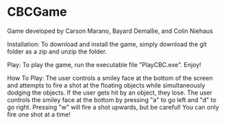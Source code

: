 # CBCGame
Game developed by Carson Marano, Bayard Demallie, and Colin Niehaus

Installation:
To download and install the game, simply download the git folder as a zip and unzip the folder.

Play:
To play the game, run the executable file "PlayCBC.exe". Enjoy!

How To Play:
The user controls a smiley face at the bottom of the screen and attempts to fire a shot at the floating objects while simultaneously dodging the objects. If the user gets hit by an object, they lose. The user controls the smiley face at the bottom by pressing "a" to go left and "d" to go right. Pressing "w" will fire a shot upwards, but be careful! You can only fire one shot at a time!
